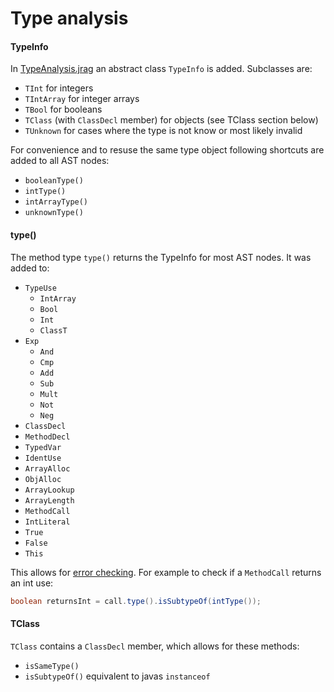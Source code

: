 # Type analysis

#### TypeInfo
In [TypeAnalysis.jrag](/minijava/TypeAnalysis.jrag) an abstract class `TypeInfo` is added. Subclasses are:
+ `TInt` for integers
+ `TIntArray` for integer arrays
+ `TBool` for booleans
+ `TClass` (with `ClassDecl` member) for objects (see TClass section below)
+ `TUnknown` for cases where the type is not know or most likely invalid

For convenience and to resuse the same type object following shortcuts are added to all AST nodes:
+ `booleanType()`
+ `intType()`
+ `intArrayType()`
+ `unknownType()`


#### type()
The method type `type()` returns the TypeInfo for most AST nodes. It was added to:
+ `TypeUse`
    + `IntArray`
    + `Bool`
    + `Int`
    + `ClassT`
+ `Exp`
    + `And`
    + `Cmp`
    + `Add`
    + `Sub`
    + `Mult`
    + `Not`
    + `Neg`
+ `ClassDecl`
+ `MethodDecl`
+ `TypedVar`
+ `IdentUse`
+ `ArrayAlloc`
+ `ObjAlloc`
+ `ArrayLookup`
+ `ArrayLength`
+ `MethodCall`
+ `IntLiteral`
+ `True`
+ `False`
+ `This`

This allows for [error checking](/docs/ErrorChecking.md). For example to check if a `MethodCall` returns an int use:
```java
boolean returnsInt = call.type().isSubtypeOf(intType());
```

#### TClass
`TClass` contains a `ClassDecl` member, which allows for these methods:
+ `isSameType()`
+ `isSubtypeOf()` equivalent to javas `instanceof`
